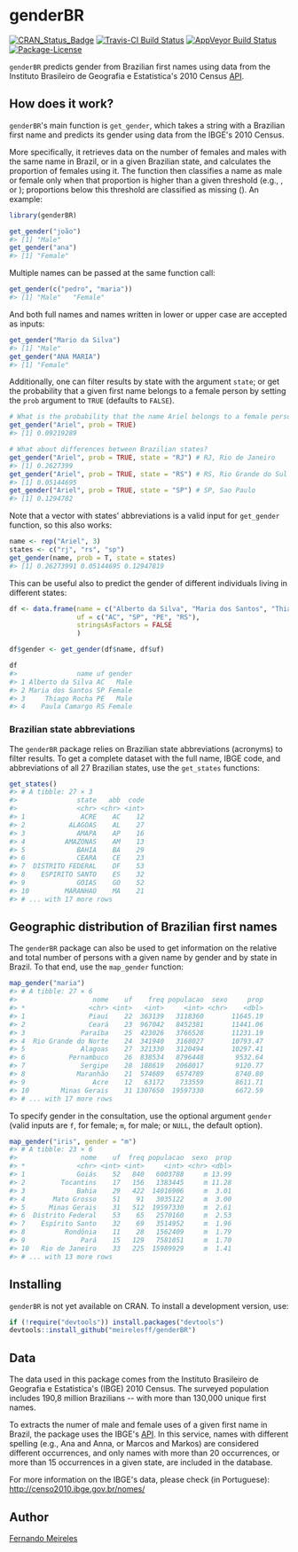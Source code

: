 
<!-- README.md is generated from README.Rmd. Please edit that file -->
genderBR
========

[![CRAN\_Status\_Badge](http://www.r-pkg.org/badges/version/genderBR)](https://cran.r-project.org/package=genderBR) [![Travis-CI Build Status](https://travis-ci.org/meirelesff/genderBR.svg?branch=master)](https://travis-ci.org/meirelesff/genderBR) [![AppVeyor Build Status](https://ci.appveyor.com/api/projects/status/github/meirelesff/genderBR?branch=master&svg=true)](https://ci.appveyor.com/project/meirelesff/genderBR) [![Package-License](https://img.shields.io/badge/license-GPL%20%28%3E=%202%29-brightgreen.svg?style=flat)](http://www.gnu.org/licenses/gpl-2.0.html)

`genderBR` predicts gender from Brazilian first names using data from the Instituto Brasileiro de Geografia e Estatistica's 2010 Census [API](http://censo2010.ibge.gov.br/nomes/).

How does it work?
-----------------

`genderBR`'s main function is `get_gender`, which takes a string with a Brazilian first name and predicts its gender using data from the IBGE's 2010 Census.

More specifically, it retrieves data on the number of females and males with the same name in Brazil, or in a given Brazilian state, and calculates the proportion of females using it. The function then classifies a name as male or female only when that proportion is higher than a given threshold (e.g., , or ); proportions below this threshold are classified as missing (). An example:

``` r
library(genderBR)

get_gender("joão")
#> [1] "Male"
get_gender("ana")
#> [1] "Female"
```

Multiple names can be passed at the same function call:

``` r
get_gender(c("pedro", "maria"))
#> [1] "Male"   "Female"
```

And both full names and names written in lower or upper case are accepted as inputs:

``` r
get_gender("Mario da Silva")
#> [1] "Male"
get_gender("ANA MARIA")
#> [1] "Female"
```

Additionally, one can filter results by state with the argument `state`; or get the probability that a given first name belongs to a female person by setting the `prob` argument to `TRUE` (defaults to `FALSE`).

``` r
# What is the probability that the name Ariel belongs to a female person in Brazil?
get_gender("Ariel", prob = TRUE)
#> [1] 0.09219289

# What about differences between Brazilian states?
get_gender("Ariel", prob = TRUE, state = "RJ") # RJ, Rio de Janeiro
#> [1] 0.2627399
get_gender("Ariel", prob = TRUE, state = "RS") # RS, Rio Grande do Sul
#> [1] 0.05144695
get_gender("Ariel", prob = TRUE, state = "SP") # SP, Sao Paulo
#> [1] 0.1294782
```

Note that a vector with states' abbreviations is a valid input for `get_gender` function, so this also works:

``` r
name <- rep("Ariel", 3)
states <- c("rj", "rs", "sp")
get_gender(name, prob = T, state = states)
#> [1] 0.26273991 0.05144695 0.12947819
```

This can be useful also to predict the gender of different individuals living in different states:

``` r
df <- data.frame(name = c("Alberto da Silva", "Maria dos Santos", "Thiago Rocha", "Paula Camargo"),
                 uf = c("AC", "SP", "PE", "RS"),
                 stringsAsFactors = FALSE
                 )

df$gender <- get_gender(df$name, df$uf)

df
#>               name uf gender
#> 1 Alberto da Silva AC   Male
#> 2 Maria dos Santos SP Female
#> 3     Thiago Rocha PE   Male
#> 4    Paula Camargo RS Female
```

### Brazilian state abbreviations

The `genderBR` package relies on Brazilian state abbreviations (acronyms) to filter results. To get a complete dataset with the full name, IBGE code, and abbreviations of all 27 Brazilian states, use the `get_states` functions:

``` r
get_states()
#> # A tibble: 27 × 3
#>               state   abb  code
#>               <chr> <chr> <int>
#> 1              ACRE    AC    12
#> 2           ALAGOAS    AL    27
#> 3             AMAPA    AP    16
#> 4          AMAZONAS    AM    13
#> 5             BAHIA    BA    29
#> 6             CEARA    CE    23
#> 7  DISTRITO FEDERAL    DF    53
#> 8    ESPIRITO SANTO    ES    32
#> 9             GOIAS    GO    52
#> 10         MARANHAO    MA    21
#> # ... with 17 more rows
```

Geographic distribution of Brazilian first names
------------------------------------------------

The `genderBR` package can also be used to get information on the relative and total number of persons with a given name by gender and by state in Brazil. To that end, use the `map_gender` function:

``` r
map_gender("maria")
#> # A tibble: 27 × 6
#>                   nome    uf    freq populacao  sexo     prop
#> *                <chr> <int>   <int>     <int> <chr>    <dbl>
#> 1                Piauí    22  363139   3118360       11645.19
#> 2                Ceará    23  967042   8452381       11441.06
#> 3              Paraíba    25  423026   3766528       11231.19
#> 4  Rio Grande do Norte    24  341940   3168027       10793.47
#> 5              Alagoas    27  321330   3120494       10297.41
#> 6           Pernambuco    26  838534   8796448        9532.64
#> 7              Sergipe    28  188619   2068017        9120.77
#> 8             Maranhão    21  574689   6574789        8740.80
#> 9                 Acre    12   63172    733559        8611.71
#> 10        Minas Gerais    31 1307650  19597330        6672.59
#> # ... with 17 more rows
```

To specify gender in the consultation, use the optional argument `gender` (valid inputs are `f`, for female; `m`, for male; or `NULL`, the default option).

``` r
map_gender("iris", gender = "m")
#> # A tibble: 23 × 6
#>                nome    uf  freq populacao  sexo  prop
#> *             <chr> <int> <int>     <int> <chr> <dbl>
#> 1             Goiás    52   840   6003788     m 13.99
#> 2         Tocantins    17   156   1383445     m 11.28
#> 3             Bahia    29   422  14016906     m  3.01
#> 4       Mato Grosso    51    91   3035122     m  3.00
#> 5      Minas Gerais    31   512  19597330     m  2.61
#> 6  Distrito Federal    53    65   2570160     m  2.53
#> 7    Espírito Santo    32    69   3514952     m  1.96
#> 8          Rondônia    11    28   1562409     m  1.79
#> 9              Pará    15   129   7581051     m  1.70
#> 10   Rio de Janeiro    33   225  15989929     m  1.41
#> # ... with 13 more rows
```

Installing
----------

`genderBR` is not yet available on CRAN. To install a development version, use:

``` r
if (!require("devtools")) install.packages("devtools")
devtools::install_github("meirelesff/genderBR")
```

Data
----

The data used in this package comes from the Instituto Brasileiro de Geografia e Estatistica's (IBGE) 2010 Census. The surveyed population includes 190,8 million Brazilians -- with more than 130,000 unique first names.

To extracts the numer of male and female uses of a given first name in Brazil, the package uses the IBGE's [API](http://censo2010.ibge.gov.br/nomes/). In this service, names with different spelling (e.g., Ana and Anna, or Marcos and Markos) are considered different occurrences, and only names with more than 20 occurrences, or more than 15 occurrences in a given state, are included in the database.

For more information on the IBGE's data, please check (in Portuguese): <http://censo2010.ibge.gov.br/nomes/>

Author
------

[Fernando Meireles](http://fmeireles.com)
